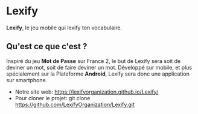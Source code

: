 # Lexify

**Lexify**, le jeu mobile qui lexify ton vocabulaire. 

## Qu'est ce que c'est ?

Inspiré du jeu **Mot de Passe** sur France 2, le but de Lexify sera soit de deviner un mot, soit de faire deviner un mot. 
Développé sur mobile, et plus spécialement sur la Plateforme **Android**, Lexify sera donc une application sur smartphone.

* Notre site web: https://lexifyorganization.github.io/Lexify/
* Pour cloner le projet: git clone https://github.com/LexifyOrganization/Lexify.git
